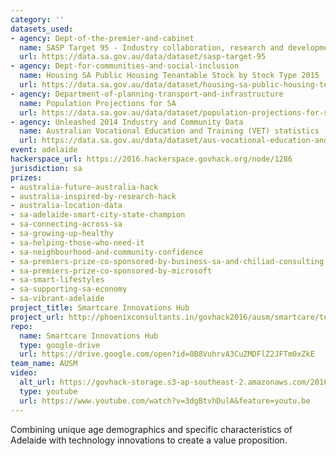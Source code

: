 ```yaml
---
category: ''
datasets_used:
- agency: Dept-of-the-premier-and-cabinet
  name: SASP Target 95 - Industry collaboration, research and development commercialisation
  url: https://data.sa.gov.au/data/dataset/sasp-target-95
- agency: Dept-for-communities-and-social-inclusion
  name: Housing SA Public Housing Tenantable Stock by Stock Type 2015
  url: https://data.sa.gov.au/data/dataset/housing-sa-public-housing-tenantable-stock-by-stock-type-2015
- agency: Department-of-planning-transport-and-infrastructure
  name: Population Projections for SA
  url: https://data.sa.gov.au/data/dataset/population-projections-for-sa
- agency: Unleashed 2014 Industry and Community Data
  name: Australian Vocational Education and Training (VET) statistics
  url: https://data.sa.gov.au/data/dataset/aus-vocational-education-and-training-vet-statistics
event: adelaide
hackerspace_url: https://2016.hackerspace.govhack.org/node/1286
jurisdiction: sa
prizes:
- australia-future-australia-hack
- australia-inspired-by-research-hack
- australia-location-data
- sa-adelaide-smart-city-state-champion
- sa-connecting-across-sa
- sa-growing-up-healthy
- sa-helping-those-who-need-it
- sa-neighbourhood-and-community-confidence
- sa-premiers-prize-co-sponsored-by-business-sa-and-chiliad-consulting
- sa-premiers-prize-co-sponsored-by-microsoft
- sa-smart-lifestyles
- sa-supporting-sa-economy
- sa-vibrant-adelaide
project_title: Smartcare Innovations Hub
project_url: http://phoenixconsultants.in/govhack2016/ausm/smartcare/template.html
repo:
  name: Smartcare Innovations Hub
  type: google-drive
  url: https://drive.google.com/open?id=0B8VuhrvA3CuZMDFlZ2JFTm0xZkE
team_name: AUSM
video:
  alt_url: https://govhack-storage.s3-ap-southeast-2.amazonaws.com/2016/AUSM%20SmartCare%20Unleashed%202016.mp4
  type: youtube
  url: https://www.youtube.com/watch?v=3dgBtvhDulA&feature=youtu.be
---
```


Combining unique age demographics and specific characteristics of Adelaide with technology innovations to create a value proposition.